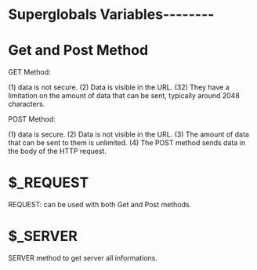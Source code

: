# Superglobals Variables--------

# Get and Post Method
 GET Method:

(1) data is not secure.
(2) Data is visible in the URL.
(32) They have a limitation on the amount of data that can be sent, typically around 2048 characters.

 POST Method:

(1) data is secure.
(2) Data is not visible in the URL.
(3) The amount of data that can be sent to them is unlimited.
(4) The POST method sends data in the body of the HTTP request.


# $_REQUEST
REQUEST: can be used with both Get and Post methods.

# $_SERVER
SERVER method to get server all informations.


